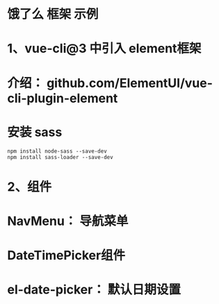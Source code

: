 # 饿了么 框架 示例
# 1、vue-cli@3 中引入 element框架
  # 介绍： github.com/ElementUI/vue-cli-plugin-element
  # 安装 sass
    npm install node-sass --save-dev
    npm install sass-loader --save-dev

# 2、组件
  # NavMenu： 导航菜单
  # DateTimePicker组件
  #   el-date-picker： 默认日期设置
